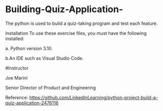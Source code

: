 # Building-Quiz-Application-
The python is used to build a quiz-taking program and test each feature.


Installation
To use these exercise files, you must have the following installed:

a. Python version 3.10.

b.An IDE such as Visual Studio Code.


#Instructor

Joe Marini 

Senior Director of Product and Engineering

Reference:
https://github.com/LinkedInLearning/python-project-build-a-quiz-application-2476116
